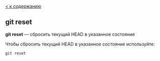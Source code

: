 [< к содержанию](./readme.md)

## git reset

**git reset** — сбросить текущий HEAD в указанное состояние

Чтобы сбросить текущий HEAD в указанное состояние используйте:

```bash=
git reset
```